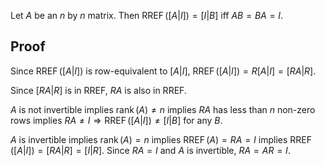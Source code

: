 Let $A$ be an $n$ by $n$ matrix.
Then $\operatorname{RREF}([A|I]) = [I|B]$ iff $AB = BA = I$.

## Proof

Since $\operatorname{RREF}([A|I])$ is row-equivalent to $[A|I]$,
$\operatorname{RREF}([A|I]) = R[A|I] = [RA|R]$.

Since $[RA|R]$ is in RREF, $RA$ is also in RREF.

$A$ is not invertible
implies $\operatorname{rank}(A) \neq n$
implies $RA$ has less than $n$ non-zero rows
implies $RA \neq I \Rightarrow \operatorname{RREF}([A|I]) \neq [I|B]$ for any $B$.

$A$ is invertible
implies $\operatorname{rank}(A) = n$
implies $\operatorname{RREF}(A) = RA = I$
implies $\operatorname{RREF}([A|I]) = [RA|R] = [I|R]$.
Since $RA = I$ and $A$ is invertible, $RA = AR = I$.
